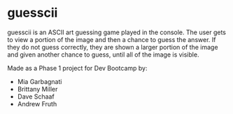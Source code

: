 guesscii
========

guesscii is an ASCII art guessing game played in the console. The user gets to view a portion of the image and then a chance to guess the answer. If they do not guess correctly, they are shown a larger portion of the image and given another chance to guess, until all of the image is visible. 

Made as a Phase 1 project for Dev Bootcamp by:

* Mia Garbagnati
* Brittany Miller
* Dave Schaaf
* Andrew Fruth
